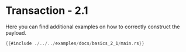 # Transaction - 2.1

Here you can find additional examples on how to correctly construct the payload.

```rs
{{#include ./../../examples/docs/basics_2_1/main.rs}}
```